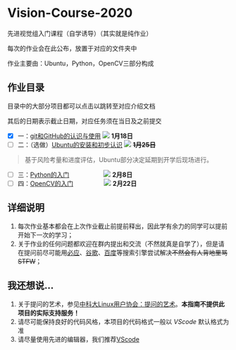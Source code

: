 # Vision-Course-2020
先进视觉组入门课程（自学诱导）（其实就是纯作业）

每次的作业会在此公布，放置于对应的文件夹中

作业主要由：Ubuntu，Python，OpenCV三部分构成

## 作业目录

目录中的大部分项目都可以点击以跳转至对应介绍文档

其后的日期表示截止日期，对应任务须在当日及之前提交

- [x] 一：[git和GitHub的认识与使用](https://github.com/seu-labview/Vision-Course-2020/blob/master/1-github/README.md) ![](https://progress-bar.dev/6/?scale=7&title=done&suffix=/7) **1月18日** 
- [ ] 二：（选做）[Ubuntu的安装和初步认识](https://github.com/seu-labview/Vision-Course-2020/blob/master/2-ubuntu/README.md)   ![](https://progress-bar.dev/1/?scale=7&title=done&suffix=/7) ~~**1月25日**~~

> 基于风险考量和进度评估，Ubuntu部分决定延期到开学后现场进行。

- [ ] 三：[Python的入门](https://github.com/seu-labview/Vision-Course-2020/blob/master/3-python/README.md) &emsp;&emsp;&emsp;&emsp;&emsp; ![](https://progress-bar.dev/0/?scale=7&title=done&suffix=/7) **2月8日**
- [ ] 四：[OpenCV的入门](https://github.com/seu-labview/Vision-Course-2020/blob/master/4-opencv/README.md)&emsp;&emsp;&emsp;&emsp;&emsp;![](https://progress-bar.dev/0/?scale=7&title=done&suffix=/7) **2月22日**

## 详细说明

1. 每次作业基本都会在上次作业截止前提前释出，因此学有余力的同学可以提前开始下一次的学习；
2. 关于作业的任何问题都欢迎在群内提出和交流（不然就真是自学了），但是请在提问前尽可能用[必应](https://cn.bing.com/ "必应国内版")、[谷歌](https://www.google.com/ "需要翻墙")、[百度](https://www.baidu.com/ "不推荐")等搜索引擎尝试解决~~不然会有人背地里骂STFW~~；


## 我还想说...

1. 关于提问的艺术，参见[中科大Linux用户协会：提问的艺术](https://lug.ustc.edu.cn/wiki/doc/smart-questions)。**本指南不提供此项目的实际支持服务！**
2. 请尽可能保持良好的代码风格，本项目的代码格式一般以 *VScode* 默认格式为准
3. 请尽量使用先进的编辑器，我们推荐[VScode](https://code.visualstudio.com)
